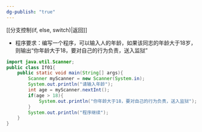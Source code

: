 ```yaml
---
dg-publish: "true"
---
```

[[分支控制(if, else, switch)|返回]]
- 程序要求：编写一个程序，可以输入人的年龄，如果该同志的年龄大于18岁，则输出“你年龄大于18，要对自己的行为负责，送入监狱”
```java
import java.util.Scanner;
public class If01{
	public static void main(String[] args){
		Scanner myScanner = new Scanner(System.in);
		System.out.println("请输入年龄");
		int age = myScanner.nextInt();
		if(age > 18){
			System.out.println("你年龄大于18，要对自己的行为负责，送入监狱");
		}
		System.out.println("程序继续");
	}
}
```